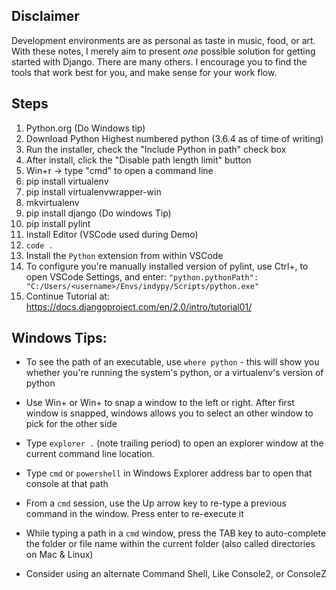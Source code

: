 Disclaimer
--
Development environments are as personal as taste in music, food, or art. With these notes,
I merely aim to present *one* possible solution for getting started with Django. There are
many others. I encourage you to find the tools that work best for you, and make sense for
your work flow.

Steps
-- 

1. Python.org (Do Windows tip)
2. Download Python Highest numbered python (3.6.4 as of time of writing)
3. Run the installer, check the "Include Python in path" check box
4. After install, click the "Disable path length limit" button
5. Win+r -> type "cmd" to open a command line
6. pip install virtualenv
7. pip install virtualenvwrapper-win
8. mkvirtualenv <projectName>
9. pip install django (Do windows Tip)
10. pip install pylint
11. Install Editor (VSCode used during Demo)
12. `code .`
13. Install the `Python` extension from within VSCode
14. To configure you're manually installed version of pylint, use Ctrl+, to open VSCode
Settings, and enter: `"python.pythonPath": "C:/Users/<username>/Envs/indypy/Scripts/python.exe"`
14. Continue Tutorial at: https://docs.djangoproject.com/en/2.0/intro/tutorial01/



Windows Tips:
--

* To see the path of an executable, use `where python` - this will show you whether you're
running the system's python, or a virtualenv's version of python

* Use Win+<Left> or Win+<Right> to snap a window to the left or right. After first window
is snapped, windows allows you to select an other window to pick for the other side

* Type `explorer .` (note trailing period) to open an explorer window at the current
command line location.

* Type `cmd` or `powershell` in Windows Explorer address bar to open that console at that
path 

* From a `cmd` session, use the Up arrow key to re-type a previous command in the
window. Press enter to re-execute it

* While typing a path in a `cmd` window, press the TAB key to auto-complete the folder
or file name within the current folder (also called directories on Mac & Linux)

* Consider using an alternate Command Shell, Like Console2, or ConsoleZ
